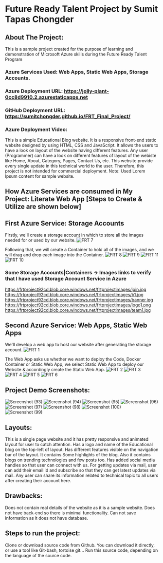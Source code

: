 # Future Ready Talent Project by Sumit Tapas Chongder

## About The Project:
 This is a sample project created for the purpose of learning and demonstration of Microsoft Azure skills during the Future Ready Talent Program

### Azure Services Used: Web Apps, Static Web Apps, Storage Accounts.
### Azure Deployment URL: https://jolly-plant-0cc8d9910.2.azurestaticapps.net
### GitHub Deployment URL: https://sumitchongder.github.io/FRT_Final_Project/
### Azure Deployment Video: 


This is a simple Educational Blog website. It is a responsive front-end static website designed by using HTML, CSS and JavaScript. It allows the users to have a look on layout of the website having different features. Any user (Programmer) can have a look on different features of layout of the webiste like Home, About, Category, Pages, Contact Us, etc.
This website provide every single update in this technical world to the user. 
Therefore, this project is not intended for commercial deployment.
Note: Used Lorem Ipsum content for sample website.

## How Azure Services are consumed in My Project: Literate Web App [Steps to Create & Utilize are shown below]
## First Azure Service: Storage Accounts

Firstly, we'll create a storage account in which to store all the images needed for or used by our website.
![FRT 7](https://user-images.githubusercontent.com/77958774/227234439-178f62bf-8ca2-4eee-8e91-63bad58b288a.png)

Following that, we will create a Container to hold all of the images, and we will drag and drop each image into the Container.
![FRT 8](https://user-images.githubusercontent.com/77958774/227234636-c33e76d1-3492-4dc4-a0ec-d6bce18dedd8.png)
![FRT 9](https://user-images.githubusercontent.com/77958774/227234984-e30c60dc-c209-4bd8-8dbb-d99607f75676.png)
![FRT 11](https://user-images.githubusercontent.com/77958774/227235138-24fa3100-45fa-4536-b431-5fe21addcc33.png)
![FRT 10](https://user-images.githubusercontent.com/77958774/227235221-122ed3cd-807e-4275-bb61-f4cb83e70503.png)

### Some Storage Accounts|Containers -> Images links to verify that I have used Storage Account Service in Azure
 https://frtproject92cd.blob.core.windows.net/frtprojectimages/join.jpg   
https://frtproject92cd.blob.core.windows.net/frtprojectimages/b1.jpg
https://frtproject92cd.blob.core.windows.net/frtprojectimages/banner.jpg
https://frtproject92cd.blob.core.windows.net/frtprojectimages/logo1.png
https://frtproject92cd.blob.core.windows.net/frtprojectimages/team1.jpg

## Second Azure Service: Web Apps, Static Web Apps

We'll develop a web app to host our website after generating the storage account.
![FRT 1](https://user-images.githubusercontent.com/77958774/227236657-b55173d0-154a-47c1-b6ce-c1c6cb67479c.png)

The Web App asks us whether we want to deploy the Code, Docker Container or Static Web App, we select Static Web App to deploy our Website & accordingly create the Static Web App.
![FRT 2](https://user-images.githubusercontent.com/77958774/227237622-cfc07c3f-168c-4116-87d2-24a73b7be849.png)
![FRT 3](https://user-images.githubusercontent.com/77958774/227237721-bfccebbe-bb78-4c81-86a3-de575c8bea43.png)
![FRT 4](https://user-images.githubusercontent.com/77958774/227238136-31a2a36e-be08-4f8f-8baf-df9e5fa4b1e2.png)
![FRT 5](https://user-images.githubusercontent.com/77958774/227238331-5f715e33-31b1-4316-a60a-9b0dfdfd4eea.png)
![FRT 6](https://user-images.githubusercontent.com/77958774/227238418-95a3aea8-7624-47ba-874c-b7a941c47e8a.png)

## Project Demo Screenshots:
![Screenshot (93)](https://user-images.githubusercontent.com/77958774/227239584-69860598-c939-4742-b725-192493c31965.png)
![Screenshot (94)](https://user-images.githubusercontent.com/77958774/227239730-ac60c8c6-0616-4175-9a5f-bbcae33bf610.png)
![Screenshot (95)](https://user-images.githubusercontent.com/77958774/227239796-560ed3c7-8c1f-49a5-936e-373b1e647e05.png)
![Screenshot (96)](https://user-images.githubusercontent.com/77958774/227239814-8c637fba-4bf9-4ea5-9bc0-810a200eafeb.png)
![Screenshot (97)](https://user-images.githubusercontent.com/77958774/227239841-64eb63d2-696c-4153-8b8c-c5226b249494.png)
![Screenshot (98)](https://user-images.githubusercontent.com/77958774/227239876-d5b7c3fd-b12c-4e18-b963-2500ec52ebeb.png)
![Screenshot (100)](https://user-images.githubusercontent.com/77958774/227240057-b808996b-0973-4204-a3df-0e109ac5e566.png)
![Screenshot (99)](https://user-images.githubusercontent.com/77958774/227240017-d05ca115-94fd-4279-a9d0-bbd5b59a54c3.png)

## Layouts:
 This is a single page website and it has pretty responsive and animated layout for user to catch attention.
Has a logo and name of the Educational blog on the top-left of layout.
Has different features visible on the navigation bar of the layout.
It contains Some highlights of the blog.
Also it contains blogs on trending technologies and few posts too.
Has added social media handles so that user can connect with us.
For getting updates via mail, user can add their email id and subscribe so that they can get latest updates via mail.
Any user can share its information related to technical topic to all users after creating their account here.

## Drawbacks:
 Does not contain real details of the website as it is a sample website.
Does not have back-end so there is minimal functionality.
Can not save information as it does not have database.


## Steps to run the project:
 Clone or download source code from Github.
You can download it directly, or use a tool like Git-bash, tortoise git...
Run this source code, depending on the language of the source code.
